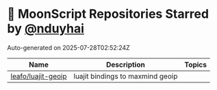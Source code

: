 # 🌟 MoonScript Repositories Starred by [@nduyhai](https://github.com/nduyhai)

Auto-generated on 2025-07-28T02:52:24Z

| Name | Description | Topics |
|------|-------------|-------|
| [leafo/luajit-geoip](https://github.com/leafo/luajit-geoip) | luajit bindings to maxmind geoip |  |
